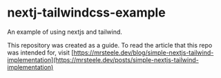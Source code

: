 # nextj-tailwindcss-example
An example of using nextjs and tailwind.

This repository was created as a guide. To read the article that this repo was intended for, visit [https://mrsteele.dev/blog/simple-nextjs-tailwind-implementation](https://mrsteele.dev/posts/simple-nextjs-tailwind-implementation)
